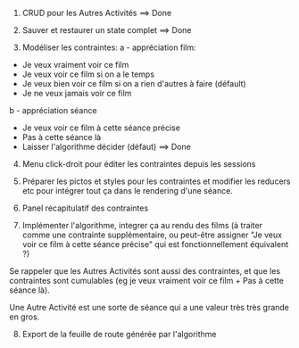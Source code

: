 1. CRUD pour les Autres Activités
==> Done

2. Sauver et restaurer un state complet
==> Done

3. Modéliser les contraintes:
a - appréciation film:
- Je veux vraiment voir ce film
- Je veux voir ce film si on a le temps
- Je veux bien voir ce film si on a rien d'autres à faire (défault)
- Je ne veux jamais voir ce film

b - appréciation séance
- Je veux voir ce film à cette séance précise
- Pas à cette séance là
- Laisser l'algorithme décider (défaut)
==> Done

4. Menu click-droit pour éditer les contraintes depuis les 
  sessions

5. Préparer les pictos et styles pour les contraintes et 
  modifier les reducers etc pour intégrer tout ça dans le rendering
  d'une séance.

6. Panel récapitulatif des contraintes

7. Implémenter l'algorithme, integrer ça au rendu des films
  (à traiter comme une contrainte supplémentaire, ou peut-être
  assigner "Je veux voir ce film à cette séance précise" qui 
  est fonctionnellement équivalent ?)

  Se rappeler que les Autres Activités sont aussi des contraintes, 
  et que les contraintes sont cumulables 
  (eg je veux vraiment voir ce film + Pas à cette séance là).

  Une Autre Activité est une sorte de séance qui a une valeur 
  très très grande en gros.

8. Export de la feuille de route générée par l'algorithme

